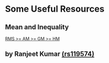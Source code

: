 # Some Useful Resources
## Mean and Inequality
[RMS >= AM >= GM >= HM](https://artofproblemsolving.com/wiki/index.php/Root-Mean_Square-Arithmetic_Mean-Geometric_Mean-Harmonic_mean_Inequality)



## by Ranjeet Kumar [(rs119574)](https://www.google.co.in/search?q=rs119574)
